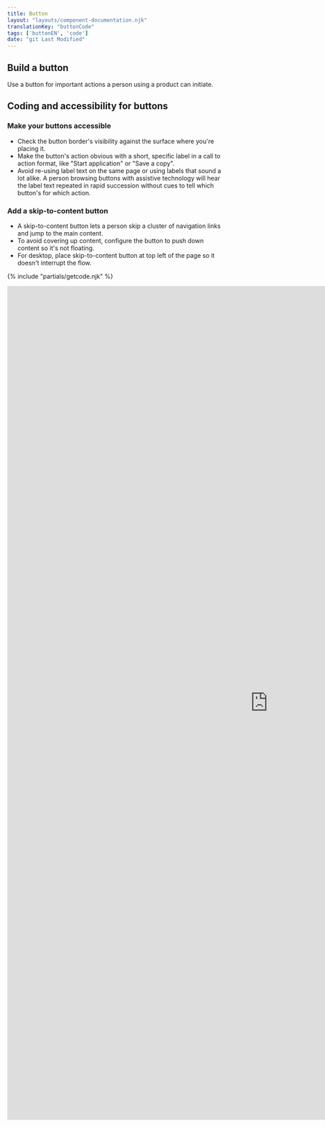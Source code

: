 ```yaml
---
title: Button
layout: "layouts/component-documentation.njk"
translationKey: "buttonCode"
tags: ['buttonEN', 'code']
date: "git Last Modified"
---
```


## Build a button

Use a button for important actions a person using a product can initiate.

## Coding and accessibility for buttons

### Make your buttons accessible

- Check the button border's visibility against the surface where you're placing it.
- Make the button's action obvious with a short, specific label in a call to action format, like "Start application" or "Save a copy".
- Avoid re-using label text on the same page or using labels that sound a lot alike. A person browsing buttons with assistive technology will hear the label text repeated in rapid succession without cues to tell which button's for which action.

### Add a skip-to-content button

- A skip-to-content button lets a person skip a cluster of navigation links and jump to the main content.
- To avoid covering up content, configure the button to push down content so it's not floating.
- For desktop, place skip-to-content button at top left of the page so it doesn't interrupt the flow.

{% include "partials/getcode.njk" %}

<iframe
  title="Overview of gcds-button properties and events."
  src="https://cds-snc.github.io/gcds-components/iframe.html?viewMode=docs&singleStory=true&id=components-button--default"
  width="1200"
  height="1920"
  style="display: block; margin: 0 auto;"
  frameBorder="0"
  allow="clipboard-write"
></iframe>